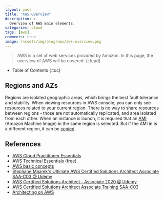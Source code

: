 ```yaml
---
layout: post
title: "AWS Overview"
description: >
  Overview of AWS main elements.
categories: cloud
tags: [aws]
comments: true
image: /assets/img/blog/aws/aws-overview.png
---
```

> AWS is a set of web services provided by Amazon.
In this page, the overview of AWS will be covered.
{:.lead}

- Table of Contents
{:toc}

## Regions and AZs

Regions are isolated geographic areas, which brings the best fault tolerance and stability.
When viewing resources in AWS console, you can only see resources related to your current region. There is no way to share resources between regions - those are not automatically replicated, and area isolated from each other.
When an instance is launch, it is required that an [AMI](https://docs.aws.amazon.com/AWSEC2/latest/UserGuide/AMIs.html) (Amazon Machine Image) in the same region is selected. But if the AMI in is a different region, it can be [copied](https://docs.aws.amazon.com/AWSEC2/latest/UserGuide/CopyingAMIs.html).


## References

- [AWS Cloud Practitioner Essentials ](https://aws.amazon.com/pt/training/digital/aws-cloud-practitioner-essentials/)
- [AWS Technical Essentials (free)](https://explore.skillbuilder.aws/learn/course/external/view/elearning/1851/aws-technical-essentials)
- [AWS basic concepts](https://aws.amazon.com/pt/getting-started/fundamentals-core-concepts/)
- [Stephane Maarek's Ultimate AWS Certified Solutions Architect Associate SAA-C03 @ Udemy](https://www.udemy.com/courses/search/?courseLabel=4704&courseLabel=24774&q=stephane+maarek&sort=relevance&src=sac)
- [AWS Certified Solutions Architect - Associate 2020 @ Udemy](https://www.udemy.com/course/draft/362328/learn/lecture/13885822?start=15#overview)
- [AWS Certified Solutions Architect Associate Training SAA-C03](https://www.udemy.com/course/aws-certified-solutions-architect-associate-hands-on/learn/lecture/28616728?start=15#overview)
- [Architecting on AWS](https://aws.amazon.com/pt/training/classroom/architecting-on-aws/?ep=sec&sec=assoc_saa)